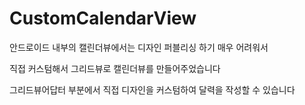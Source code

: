 # CustomCalendarView

안드로이드 내부의 캘린더뷰에서는
디자인 퍼블리싱 하기 매우 어려워서

직접 커스텀해서 그리드뷰로 캘린더뷰를 만들어주었습니다

그리드뷰어답터 부분에서 직접 디자인을 커스텀하여 달력을 작성할 수 있습니다

